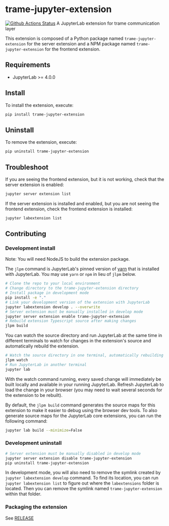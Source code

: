 # trame-jupyter-extension

[![Github Actions Status](https://github.com/Kitware/trame-jupyter-extension/workflows/Build/badge.svg)](https://github.com/Kitware/trame-jupyter-extension/actions/workflows/build.yml)
A JupyterLab extension for trame communication layer

This extension is composed of a Python package named `trame-jupyter-extension`
for the server extension and a NPM package named `trame-jupyter-extension`
for the frontend extension.

## Requirements

- JupyterLab >= 4.0.0

## Install

To install the extension, execute:

```bash
pip install trame-jupyter-extension
```

## Uninstall

To remove the extension, execute:

```bash
pip uninstall trame-jupyter-extension
```

## Troubleshoot

If you are seeing the frontend extension, but it is not working, check
that the server extension is enabled:

```bash
jupyter server extension list
```

If the server extension is installed and enabled, but you are not seeing
the frontend extension, check the frontend extension is installed:

```bash
jupyter labextension list
```

## Contributing

### Development install

Note: You will need NodeJS to build the extension package.

The `jlpm` command is JupyterLab's pinned version of
[yarn](https://yarnpkg.com/) that is installed with JupyterLab. You may use
`yarn` or `npm` in lieu of `jlpm` below.

```bash
# Clone the repo to your local environment
# Change directory to the trame-jupyter-extension directory
# Install package in development mode
pip install -e "."
# Link your development version of the extension with JupyterLab
jupyter labextension develop . --overwrite
# Server extension must be manually installed in develop mode
jupyter server extension enable trame-jupyter-extension
# Rebuild extension Typescript source after making changes
jlpm build
```

You can watch the source directory and run JupyterLab at the same time in different terminals to watch for changes in the extension's source and automatically rebuild the extension.

```bash
# Watch the source directory in one terminal, automatically rebuilding when needed
jlpm watch
# Run JupyterLab in another terminal
jupyter lab
```

With the watch command running, every saved change will immediately be built locally and available in your running JupyterLab. Refresh JupyterLab to load the change in your browser (you may need to wait several seconds for the extension to be rebuilt).

By default, the `jlpm build` command generates the source maps for this extension to make it easier to debug using the browser dev tools. To also generate source maps for the JupyterLab core extensions, you can run the following command:

```bash
jupyter lab build --minimize=False
```

### Development uninstall

```bash
# Server extension must be manually disabled in develop mode
jupyter server extension disable trame-jupyter-extension
pip uninstall trame-jupyter-extension
```

In development mode, you will also need to remove the symlink created by `jupyter labextension develop`
command. To find its location, you can run `jupyter labextension list` to figure out where the `labextensions`
folder is located. Then you can remove the symlink named `trame-jupyter-extension` within that folder.

### Packaging the extension

See [RELEASE](RELEASE.md)
